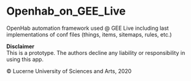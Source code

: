 # Openhab_on_GEE_Live
OpenHab automation framework used @ GEE Live including last implementations of conf files (things, items, sitemaps, rules, etc.)

**Disclaimer**<br>
This is a prototype. The authors decline any liability or responsibility in using this app.

&copy; Lucerne University of Sciences and Arts, 2020

